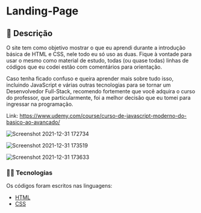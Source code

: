 # Landing-Page

## 📑 Descrição
O site tem como objetivo mostrar o que eu aprendi durante a introdução básica de HTML e CSS, nele todo eu só uso as duas.
Fique à vontade para usar o mesmo como material de estudo, todas (ou quase todas) linhas de códigos que eu codei estão com comentários para orientação.

Caso tenha ficado confuso e queira aprender mais sobre tudo isso, incluindo JavaScript e várias outras tecnologias para se tornar um Desenvolvedor Full-Stack, recomendo fortemente que você adquira o curso do professor, que particularmente, foi a melhor decisão que eu tomei para ingressar na programação.

Link: https://www.udemy.com/course/curso-de-javascript-moderno-do-basico-ao-avancado/

![Screenshot 2021-12-31 172734](https://user-images.githubusercontent.com/89041502/147838363-d6585b50-11da-4d97-a572-275865c47aef.png)

![Screenshot 2021-12-31 173519](https://user-images.githubusercontent.com/89041502/147838406-cfd49190-a614-425f-a38e-7edfdeceb99e.png)

![Screenshot 2021-12-31 173633](https://user-images.githubusercontent.com/89041502/147838413-8cfc3ae7-c758-4d04-8f9d-021eefdc124d.png)

### 👨‍💻 Tecnologias
Os códigos foram escritos nas linguagens:

- [HTML](https://developer.mozilla.org/pt-BR/docs/Web/HTML)
- [CSS](https://developer.mozilla.org/pt-BR/docs/Web/CSS)
